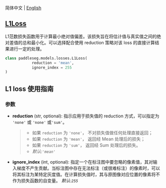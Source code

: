 简体中文 | [English](L1Loss_en.md)
## [L1Loss](../../../paddleseg/models/losses/l1_loss.py)
L1范数损失函数用于计算最小绝对值偏差。该损失旨在将估计值与真实值之间的绝对差值的总和最小化。可以选择配合使用 reduction 策略对该 loss 的直接计算结果进行一定的处理。

```python
class paddleseg.models.losses.L1Loss(
            reduction = 'mean', 
            ignore_index = 255
)
```

## L1  loss 使用指南

### 参数
* **reduction** (str, optional): 指示应用于损失值的 reduction 方式，可以指定为 ``'none'`` 或 ``'none'`` 或``'sum'``。

    > - 如果 `reduction` 为 ``'none'``， 不对损失值做任何处理直接返回；
    > - 如果 `reduction` 为 ``'mean'``， 返回经 Mean 处理后的损失；
    > - 如果 `reduction` 为 ``'sum'``， 返回经 Sum 处理后的损失。
    > - *默认:``'mean'``*
* **ignore_index** (int, optional): 指定一个在标注图中要忽略的像素值，其对输入梯度不产生贡献。当标注图中存在无法标注（或很难标注）的像素时，可以将其标注为某特定灰度值。在计算损失值时，其与原图像对应位置的像素将不作为损失函数的自变量。 *默认:``255``*